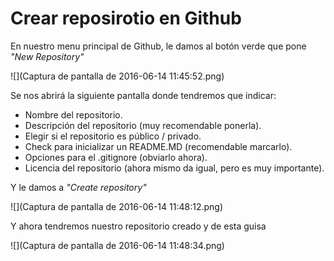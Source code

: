 # Crear reposirotio en Github

En nuestro menu principal de Github, le damos al botón verde que pone _"New Repository"_ 

![](Captura de pantalla de 2016-06-14 11:45:52.png)

Se nos abrirá la siguiente pantalla donde tendremos que indicar:

- Nombre del repositorio.
- Descripción del repositorio (muy recomendable ponerla).
- Elegir si el repositorio es público / privado.
- Check para inicializar un README.MD (recomendable marcarlo).
- Opciones para el .gitignore (obviarlo ahora).
- Licencia del repositorio (ahora mismo da igual, pero es muy importante).

Y le damos a _"Create repository"_

![](Captura de pantalla de 2016-06-14 11:48:12.png)

Y ahora tendremos nuestro repositorio creado y de esta guisa

![](Captura de pantalla de 2016-06-14 11:48:34.png)